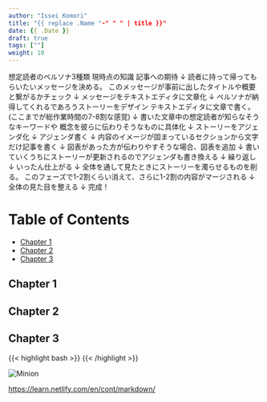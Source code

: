 ```yaml
---
author: "Issei Komori"
title: "{{ replace .Name "-" " " | title }}"
date: {{ .Date }}
draft: true
tags: [""]
weight: 10
---
```



想定読者のペルソナ3種類
    現時点の知識
    記事への期待
↓
読者に持って帰ってもらいたいメッセージを決める。
    このメッセージが事前に出したタイトルや概要と繋がるかチェック
↓
メッセージをテキストエディタに文章化
↓
ペルソナが納得してくれるであろうストーリーをデザイン
    テキストエディタに文章で書く。
    (ここまでが総作業時間の7-8割な感覚)
↓
書いた文章中の想定読者が知らなそうなキーワードや
概念を彼らに伝わりそうなものに具体化
↓
ストーリーをアジェンダ化
↓
アジェンダ書く
↓
内容のイメージが固まっているセクションから文字だけ記事を書く
↓
図表があった方が伝わりやすそうな場合、図表を追加
↓
書いていくうちにストーリーが更新されるのでアジェンダも書き換える
↓
繰り返し
↓
いったん仕上がる
↓
全体を通して見たときにストーリーを濁らせるものを削る。
このフェーズで1-2割くらい消えて、さらに1-2割の内容がマージされる
↓
全体の見た目を整える
↓
完成！

# Table of Contents
  * [Chapter 1](#chapter-1)
  * [Chapter 2](#chapter-2)
  * [Chapter 3](#chapter-3)


## Chapter 1 <a id="chapter-1"></a>

## Chapter 2 <a id="chapter-2"></a>

## Chapter 3 <a id="chapter-3"></a>

{{< highlight bash >}}
{{< /highlight >}}

![Minion](https://octodex.github.com/images/minion.png)

https://learn.netlify.com/en/cont/markdown/

